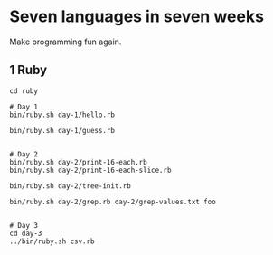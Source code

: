 Seven languages in seven weeks
==============================

Make programming fun again.

1 Ruby
------

    cd ruby
    
    # Day 1
    bin/ruby.sh day-1/hello.rb
    
    bin/ruby.sh day-1/guess.rb


    # Day 2
    bin/ruby.sh day-2/print-16-each.rb
    bin/ruby.sh day-2/print-16-each-slice.rb
    
    bin/ruby.sh day-2/tree-init.rb
    
    bin/ruby.sh day-2/grep.rb day-2/grep-values.txt foo


    # Day 3
    cd day-3
    ../bin/ruby.sh csv.rb
